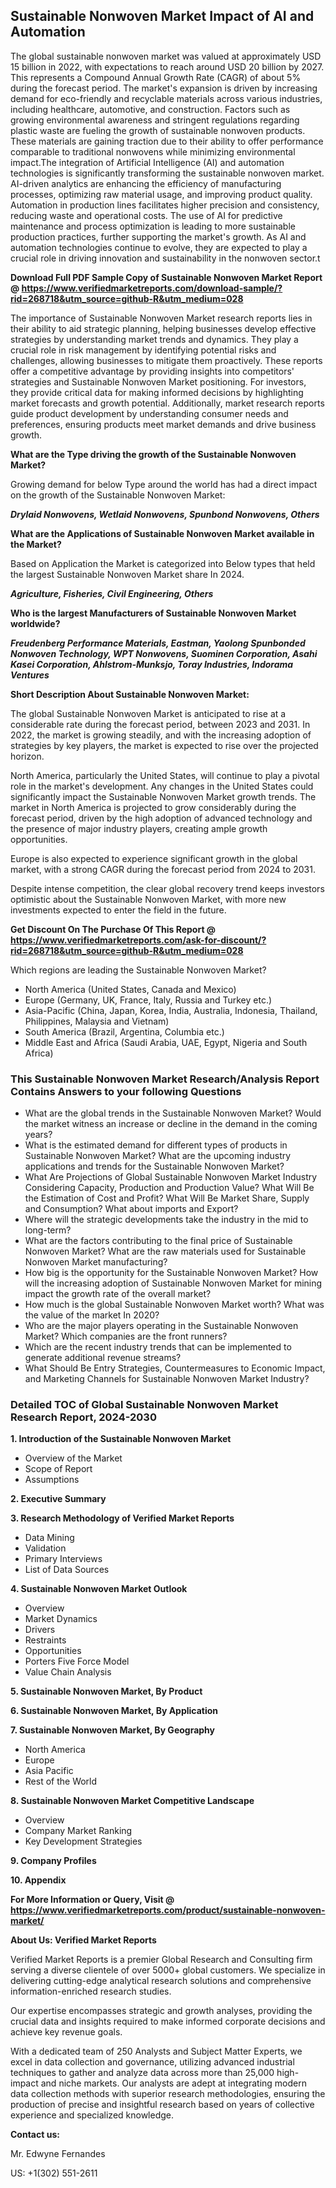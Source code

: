 <h2>Sustainable Nonwoven Market Impact of AI and Automation</h2>The global sustainable nonwoven market was valued at approximately USD 15 billion in 2022, with expectations to reach around USD 20 billion by 2027. This represents a Compound Annual Growth Rate (CAGR) of about 5% during the forecast period. The market's expansion is driven by increasing demand for eco-friendly and recyclable materials across various industries, including healthcare, automotive, and construction. Factors such as growing environmental awareness and stringent regulations regarding plastic waste are fueling the growth of sustainable nonwoven products. These materials are gaining traction due to their ability to offer performance comparable to traditional nonwovens while minimizing environmental impact.The integration of Artificial Intelligence (AI) and automation technologies is significantly transforming the sustainable nonwoven market. AI-driven analytics are enhancing the efficiency of manufacturing processes, optimizing raw material usage, and improving product quality. Automation in production lines facilitates higher precision and consistency, reducing waste and operational costs. The use of AI for predictive maintenance and process optimization is leading to more sustainable production practices, further supporting the market's growth. As AI and automation technologies continue to evolve, they are expected to play a crucial role in driving innovation and sustainability in the nonwoven sector.t</p><p id="" class=""><strong>Download Full PDF Sample Copy of Sustainable Nonwoven Market Report @ <a href="https://www.verifiedmarketreports.com/download-sample/?rid=268718&utm_source=github-R&utm_medium=028" target="_blank">https://www.verifiedmarketreports.com/download-sample/?rid=268718&utm_source=github-R&utm_medium=028</a></strong></p><p>The importance of&nbsp;Sustainable Nonwoven Market research reports lies in their ability to aid strategic planning, helping businesses develop effective strategies by understanding market trends and dynamics. They play a crucial role in risk management by identifying potential risks and challenges, allowing businesses to mitigate them proactively. These reports offer a competitive advantage by providing insights into competitors' strategies and Sustainable Nonwoven Market positioning. For investors, they provide critical data for making informed decisions by highlighting market forecasts and growth potential. Additionally, market research reports guide product development by understanding consumer needs and preferences, ensuring products meet market demands and drive business growth.</p><p><strong>What are the&nbsp;Type driving the growth of the Sustainable Nonwoven Market?</strong></p><p id="" class="">Growing demand for below Type around the world has had a direct impact on the growth of the Sustainable Nonwoven Market:</p><em><strong>Drylaid Nonwovens, Wetlaid Nonwovens, Spunbond Nonwovens, Others</strong></em></p><strong>What are the&nbsp;Applications&nbsp;of Sustainable Nonwoven Market available in the Market?</strong></p><p id="" class="">Based on Application the Market is categorized into Below types that held the largest Sustainable Nonwoven Market share In 2024.</p><em><strong>Agriculture, Fisheries, Civil Engineering, Others</strong></em></p><strong>Who is the largest Manufacturers of Sustainable Nonwoven Market worldwide?</strong></p><p><em><strong>Freudenberg Performance Materials, Eastman, Yaolong Spunbonded Nonwoven Technology, WPT Nonwovens, Suominen Corporation, Asahi Kasei Corporation, Ahlstrom-Munksjo, Toray Industries, Indorama Ventures</strong></em></p><p id="" class=""><strong>Short Description About Sustainable Nonwoven Market:</strong></p><p>The global Sustainable Nonwoven Market is anticipated to rise at a considerable rate during the forecast period, between 2023 and 2031. In 2022, the market is growing steadily, and with the increasing adoption of strategies by key players, the market is expected to rise over the projected horizon.</p><p>North America, particularly the United States, will continue to play a pivotal role in the market's development. Any changes in the United States could significantly impact the Sustainable Nonwoven Market growth trends. The market in North America is projected to grow considerably during the forecast period, driven by the high adoption of advanced technology and the presence of major industry players, creating ample growth opportunities.</p><p>Europe is also expected to experience significant growth in the global market, with a strong CAGR during the forecast period from 2024 to 2031.</p><p>Despite intense competition, the clear global recovery trend keeps investors optimistic about the Sustainable Nonwoven Market, with more new investments expected to enter the field in the future.</p><p id="" class=""><strong>Get Discount On The Purchase Of This Report @ <a href="https://www.verifiedmarketreports.com/ask-for-discount/?rid=268718&utm_source=github-R&utm_medium=028" target="_blank">https://www.verifiedmarketreports.com/ask-for-discount/?rid=268718&utm_source=github-R&utm_medium=028</a></strong></p>Which regions are leading the Sustainable Nonwoven Market?</p><ul><li>North America (United States, Canada and Mexico)</li><li>Europe (Germany, UK, France, Italy, Russia and Turkey etc.)</li><li>Asia-Pacific (China, Japan, Korea, India, Australia, Indonesia, Thailand, Philippines, Malaysia and Vietnam)</li><li>South America (Brazil, Argentina, Columbia etc.)</li><li>Middle East and Africa (Saudi Arabia, UAE, Egypt, Nigeria and South Africa)</li></ul><h3 id="" class="">This Sustainable Nonwoven Market Research/Analysis Report Contains Answers to your following Questions</h3><ul><li>What are the global trends in the Sustainable Nonwoven Market? Would the market witness an increase or decline in the demand in the coming years?</li><li>What is the estimated demand for different types of products in Sustainable Nonwoven Market? What are the upcoming industry applications and trends for the Sustainable Nonwoven Market?</li><li>What Are Projections of Global Sustainable Nonwoven Market Industry Considering Capacity, Production and Production Value? What Will Be the Estimation of Cost and Profit? What Will Be Market Share, Supply and Consumption? What about imports and Export?</li><li>Where will the strategic developments take the industry in the mid to long-term?</li><li>What are the factors contributing to the final price of Sustainable Nonwoven Market? What are the raw materials used for Sustainable Nonwoven Market manufacturing?</li><li>How big is the opportunity for the Sustainable Nonwoven Market? How will the increasing adoption of Sustainable Nonwoven Market for mining impact the growth rate of the overall market?</li><li>How much is the global Sustainable Nonwoven Market worth? What was the value of the market In 2020?</li><li>Who are the major players operating in the Sustainable Nonwoven Market? Which companies are the front runners?</li><li>Which are the recent industry trends that can be implemented to generate additional revenue streams?</li><li>What Should Be Entry Strategies, Countermeasures to Economic Impact, and Marketing Channels for Sustainable Nonwoven Market Industry?</li></ul><h3 id="" class="">Detailed TOC of Global Sustainable Nonwoven Market Research Report, 2024-2030</h3><p id="" class=""><strong>1. Introduction of the Sustainable Nonwoven Market</strong></p><ul><li>Overview of the Market</li><li>Scope of Report</li><li>Assumptions</li></ul><p id="" class=""><strong>2. Executive Summary</strong></p><p id="" class=""><strong>3. Research Methodology of Verified Market Reports</strong></p><ul><li>Data Mining</li><li>Validation</li><li>Primary Interviews</li><li>List of Data Sources</li></ul><p id="" class=""><strong>4. Sustainable Nonwoven Market Outlook</strong></p><ul><li>Overview</li><li>Market Dynamics</li><li>Drivers</li><li>Restraints</li><li>Opportunities</li><li>Porters Five Force Model</li><li>Value Chain Analysis</li></ul><p id="" class=""><strong>5. Sustainable Nonwoven Market, By Product</strong></p><p id="" class=""><strong>6. Sustainable Nonwoven Market, By Application</strong></p><p id="" class=""><strong>7. Sustainable Nonwoven Market, By Geography</strong></p><ul><li>North America</li><li>Europe</li><li>Asia Pacific</li><li>Rest of the World</li></ul><p id="" class=""><strong>8. Sustainable Nonwoven Market Competitive Landscape</strong></p><ul><li>Overview</li><li>Company Market Ranking</li><li>Key Development Strategies</li></ul><p id="" class=""><strong>9. Company Profiles</strong></p><p id="" class=""><strong>10. Appendix</strong></p><p id="" class=""><strong>For More Information or Query, Visit @ <a href="https://www.verifiedmarketreports.com/product/sustainable-nonwoven-market/" target="_blank">https://www.verifiedmarketreports.com/product/sustainable-nonwoven-market/</a></strong></p><p id="" class=""><strong>About Us: Verified Market Reports</strong></p><p id="" class="">Verified Market Reports is a premier Global Research and Consulting firm serving a diverse clientele of over 5000+ global customers. We specialize in delivering cutting-edge analytical research solutions and comprehensive information-enriched research studies.</p><p id="" class="">Our expertise encompasses strategic and growth analyses, providing the crucial data and insights required to make informed corporate decisions and achieve key revenue goals.</p><p id="" class="">With a dedicated team of 250 Analysts and Subject Matter Experts, we excel in data collection and governance, utilizing advanced industrial techniques to gather and analyze data across more than 25,000 high-impact and niche markets. Our analysts are adept at integrating modern data collection methods with superior research methodologies, ensuring the production of precise and insightful research based on years of collective experience and specialized knowledge.</p><p id="" class=""><strong>Contact us:</strong></p><p id="" class="">Mr. Edwyne Fernandes</p><p id="" class="">US: +1(302) 551-2611</p>